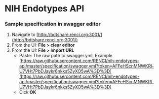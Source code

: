 # NIH Endotypes API

### Sample specification in swagger editor

1. Navigate to [http://bdtshare.renci.org:3001/](http://bdtshare.renci.org:3001/)
2. From the UI: **File > clear editor**
2. From the UI: **File > Import URL**
	- Paste: The raw path to swagger.yml, Example [https://raw.githubusercontent.com/RENCI/nih-endotypes-api/master/specification/swagger.yml?token=AFFeHScnMNWKRl-U7VHt7PbDJaykr6nkks5ZyXO5wA%3D%3D](https://raw.githubusercontent.com/RENCI/nih-endotypes-api/master/specification/swagger.yml?token=AFFeHScnMNWKRl-U7VHt7PbDJaykr6nkks5ZyXO5wA%3D%3D)
	- Clck **OK**
	
